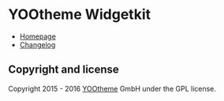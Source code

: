 # YOOtheme Widgetkit

* [Homepage](https://yootheme.com)
* [Changelog](CHANGELOG.md)

## Copyright and license

Copyright 2015 - 2016 [YOOtheme](http://yootheme.com) GmbH under the GPL license.

